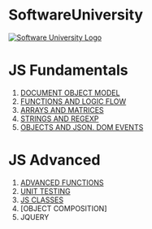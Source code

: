 # SoftwareUniversity

[![Software University Logo](https://goo.gl/KYm0Tz)](https://softuni.bg)


# JS Fundamentals
1. [DOCUMENT OBJECT MODEL](http://tinyurl.com/yahoqsqu)
2. [FUNCTIONS AND LOGIC FLOW](http://tinyurl.com/ychlfjev)
3. [ARRAYS AND MATRICES](http://tinyurl.com/y776qu4h)
4. [STRINGS AND REGEXP](http://tinyurl.com/y733hlht)
5. [OBJECTS AND JSON. DOM EVENTS](http://tinyurl.com/y6w6el3f)


# JS Advanced
1. [ADVANCED FUNCTIONS](http://tinyurl.com/yymtldfs)
2. [UNIT TESTING](https://tinyurl.com/y2pwqwko)
3. [JS CLASSES](https://tinyurl.com/yyz66krj)
4. [OBJECT COMPOSITION]
5. JQUERY

